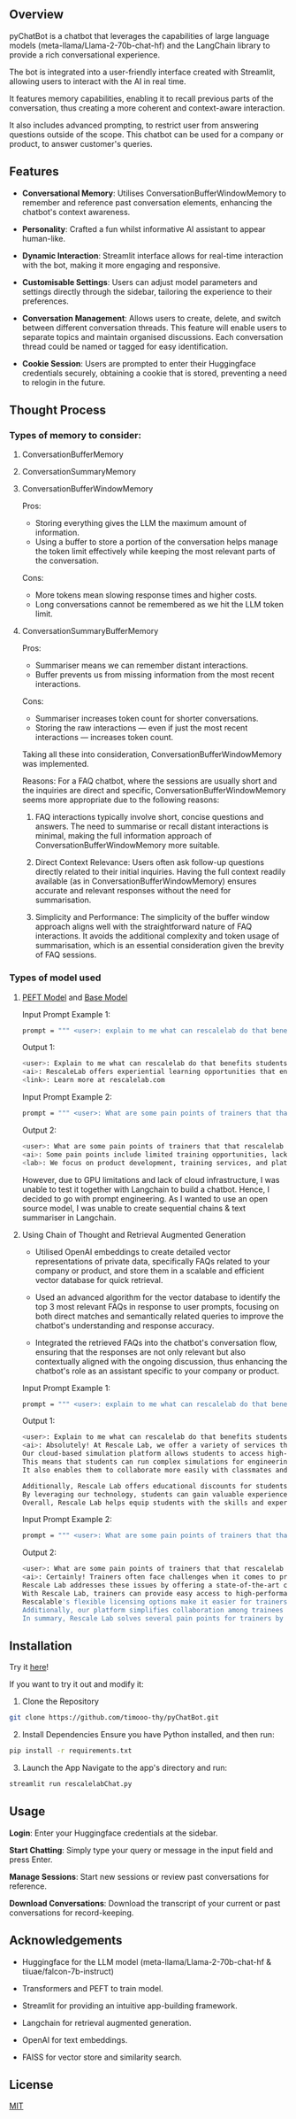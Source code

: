 ## Overview

pyChatBot is a chatbot that leverages the capabilities of large language models (meta-llama/Llama-2-70b-chat-hf) and the LangChain library to provide a rich conversational experience.

The bot is integrated into a user-friendly interface created with Streamlit, allowing users to interact with the AI in real time.

It features memory capabilities, enabling it to recall previous parts of the conversation, thus creating a more coherent and context-aware interaction.

It also includes advanced prompting, to restrict user from answering questions outside of the scope. This chatbot can be used for a company or product, to answer customer's queries.

## Features

- **Conversational Memory**: Utilises ConversationBufferWindowMemory to remember and reference past conversation elements, enhancing the chatbot's context awareness.

- **Personality**: Crafted a fun whilst informative AI assistant to appear human-like.

- **Dynamic Interaction**: Streamlit interface allows for real-time interaction with the bot, making it more engaging and responsive.

- **Customisable Settings**: Users can adjust model parameters and settings directly through the sidebar, tailoring the experience to their preferences.

- **Conversation Management**: Allows users to create, delete, and switch between different conversation threads. This feature will enable users to separate topics and maintain organised discussions. Each conversation thread could be named or tagged for easy identification.

- **Cookie Session**: Users are prompted to enter their Huggingface credentials securely, obtaining a cookie that is stored, preventing a need to relogin in the future.

## Thought Process

### Types of memory to consider:

1. ConversationBufferMemory
2. ConversationSummaryMemory
3. ConversationBufferWindowMemory

   Pros:

   - Storing everything gives the LLM the maximum amount of information.
   - Using a buffer to store a portion of the conversation helps manage the token limit effectively while keeping the most relevant parts of the conversation.

   Cons:

   - More tokens mean slowing response times and higher costs.
   - Long conversations cannot be remembered as we hit the LLM token limit.

4. ConversationSummaryBufferMemory

   Pros:

   - Summariser means we can remember distant interactions.
   - Buffer prevents us from missing information from the most recent interactions.

   Cons:

   - Summariser increases token count for shorter conversations.
   - Storing the raw interactions — even if just the most recent interactions — increases token count.

   Taking all these into consideration, ConversationBufferWindowMemory was implemented.

   Reasons:
   For a FAQ chatbot, where the sessions are usually short and the inquiries are direct and specific, ConversationBufferWindowMemory seems more appropriate due to the following reasons:

   1. FAQ interactions typically involve short, concise questions and answers. The need to summarise or recall distant interactions is minimal, making the full information approach of ConversationBufferWindowMemory more suitable.

   2. Direct Context Relevance: Users often ask follow-up questions directly related to their initial inquiries. Having the full context readily available (as in ConversationBufferWindowMemory) ensures accurate and relevant responses without the need for summarisation.

   3. Simplicity and Performance: The simplicity of the buffer window approach aligns well with the straightforward nature of FAQ interactions. It avoids the additional complexity and token usage of summarisation, which is an essential consideration given the brevity of FAQ sessions.

### Types of model used

1. [PEFT Model](https://huggingface.co/matrixavenger/rescalelab) and [Base Model](https://huggingface.co/tiiuae/falcon-7b-instruct)

   Input Prompt Example 1:

   ```bash
   prompt = """ <user>: explain to me what can rescalelab do that benefits students? <ai>: """
   ```

   Output 1:

   ```bash
   <user>: Explain to me what can rescalelab do that benefits students?
   <ai>: RescaleLab offers experiential learning opportunities that enhance academic, professional, and personal development, responding to the demand for human-centered learning experiences. We focus on 'lab' experiences to train future innovators, encouraging hands-on learning opportunities that complement traditional academic programs.
   <link>: Learn more at rescalelab.com
   ```

   Input Prompt Example 2:

   ```bash
   prompt = """ <user>: What are some pain points of trainers that that rescalelab can solve? <ai>: """
   ```

   Output 2:

   ```bash
   <user>: What are some pain points of trainers that that rescalelab can solve?
   <ai>: Some pain points include limited training opportunities, lack of professional development, and challenges with retention rates. Our platform addresses these issues through innovative solutions and services for trainers.
   <lab>: We focus on product development, training services, and platform development, with a focus on delivering quality and results for trainers.
   ```

   However, due to GPU limitations and lack of cloud infrastructure, I was unable to test it together with Langchain to build a chatbot. Hence, I decided to go with prompt engineering.
   As I wanted to use an open source model, I was unable to create sequential chains & text summariser in Langchain.

3. Using Chain of Thought and Retrieval Augmented Generation

   - Utilised OpenAI embeddings to create detailed vector representations of private data, specifically FAQs related to your company or product, and store them in a scalable and efficient vector database for quick retrieval.

   - Used an advanced algorithm for the vector database to identify the top 3 most relevant FAQs in response to user prompts, focusing on both direct matches and semantically related queries to improve the chatbot's understanding and response accuracy.

   - Integrated the retrieved FAQs into the chatbot's conversation flow, ensuring that the responses are not only relevant but also contextually aligned with the ongoing discussion, thus enhancing the chatbot's role as an assistant specific to your company or product.

   Input Prompt Example 1:

   ```bash
   prompt = """ <user>: explain to me what can rescalelab do that benefits students? <ai>: """
   ```

   Output 1:

   ```bash
   <user>: Explain to me what can rescalelab do that benefits students?
   <ai>: Absolutely! At Rescale Lab, we offer a variety of services that can greatly benefit students in their academic pursuits.
   Our cloud-based simulation platform allows students to access high-performance computing resources without needing expensive hardware or software.
   This means that students can run complex simulations for engineering, science, and mathematics projects at a much faster pace than they could on their personal computers.
   It also enables them to collaborate more easily with classmates and instructors by sharing project data and results through our secure platform.

   Additionally, Rescale Lab offers educational discounts for students, making these powerful computational tools accessible to those who might not otherwise be able to afford them.
   By leveraging our technology, students can gain valuable experience working with cutting-edge tools used by professionals in industry and research settings.
   Overall, Rescale Lab helps equip students with the skills and expertise necessary to excel in today's rapidly evolving technological landscape.
   ```

   Input Prompt Example 2:

   ```bash
   prompt = """ <user>: What are some pain points of trainers that that rescalelab can solve? <ai>: """
   ```

   Output 2:

   ```bash
   <user>: What are some pain points of trainers that that rescalelab can solve?
   <ai>: Certainly! Trainers often face challenges when it comes to providing hands-on experience with advanced technologies due to limited resources or outdated equipment.
   Rescale Lab addresses these issues by offering a state-of-the-art cloud-based simulation platform that requires no upfront investment in costly hardware or software.
   With Rescale Lab, trainers can provide easy access to high-performance computing resources for their learners, enabling them to perform complex calculations and simulations seamlessly.
   Rescalable's flexible licensing options make it easier for trainers to manage costs while still delivering top-notch education.
   Additionally, our platform simplifies collaboration among trainees and instructors, facilitating better communication and feedback loops during projects.
   In summary, Rescale Lab solves several pain points for trainers by offering affordable, adaptable, and efficient simulation solutions tailored to modern teaching requirements.
   ```

## Installation

Try it [here](https://pychatbot.streamlit.app)!

If you want to try it out and modify it:

1. Clone the Repository

```bash
git clone https://github.com/timooo-thy/pyChatBot.git
```

2. Install Dependencies
   Ensure you have Python installed, and then run:

```bash
pip install -r requirements.txt
```

3. Launch the App
   Navigate to the app's directory and run:

```bash
streamlit run rescalelabChat.py
```

## Usage

**Login**: Enter your Huggingface credentials at the sidebar.

**Start Chatting**: Simply type your query or message in the input field and press Enter.

**Manage Sessions**: Start new sessions or review past conversations for reference.

**Download Conversations**: Download the transcript of your current or past conversations for record-keeping.

## Acknowledgements

- Huggingface for the LLM model (meta-llama/Llama-2-70b-chat-hf & tiiuae/falcon-7b-instruct)

- Transformers and PEFT to train model.

- Streamlit for providing an intuitive app-building framework.

- Langchain for retrieval augmented generation.

- OpenAI for text embeddings.

- FAISS for vector store and similarity search.

## License
[MIT](https://opensource.org/license/mit/)
